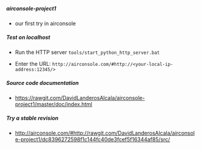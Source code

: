 ##### airconsole-project1
 + our first try in airconsole


##### Test on localhost
- Run the HTTP server
``tools/start_python_http_server.bat ``

- Enter the URL:
`` http://airconsole.com/#http://<your-local-ip-address:12345/> ``

##### Source code documentation
- https://rawgit.com/DavidLanderosAlcala/airconsole-project1/master/doc/index.html

##### Try a stable revision
- http://airconsole.com/#http://rawgit.com/DavidLanderosAlcala/airconsole-project1/dc8396272598f1c144fc40de3fcef5f16344af85/src/
